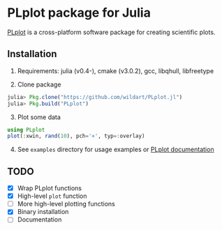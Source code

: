 # PLplot package for Julia

[PLplot](http://plplot.sourceforge.net/) is a cross-platform software package for creating scientific plots.

## Installation

1. Requirements: julia (v0.4-), cmake (v3.0.2), gcc, libqhull, libfreetype

2. Clone package
```julia
julia> Pkg.clone("https://github.com/wildart/PLplot.jl")
julia> Pkg.build("PLplot")
```

3. Plot some data
```julia
using PLplot
plot(:xwin, rand(10), pch='⋄', typ=:overlay)
```

4. See `examples` directory for usage examples or [PLplot documentation](http://plplot.sourceforge.net/documentation.php)


## TODO
- [x] Wrap PLplot functions
- [x] High-level `plot` function
- [ ] More high-level plotting functions
- [x] Binary installation
- [ ] Documentation